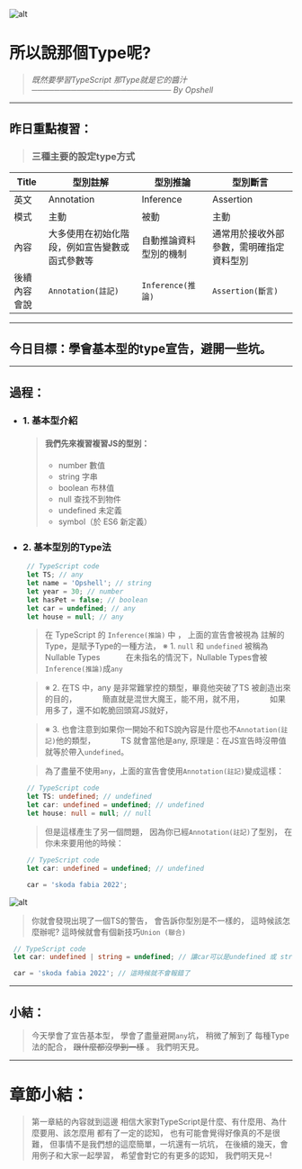 ![alt](https://)

# 所以說那個Type呢?
   > *既然要學習TypeScript*
   > *那Type就是它的醬汁*
   > *───────────────────────── By Opshell*

---
## 昨日重點複習：
   > ### 三種主要的設定type方式

   Title|型別註解|型別推論|型別斷言
   -------------|-------------|-------------|-------------
   英文|Annotation|Inference|Assertion
   模式|主動|被動|主動
   內容|大多使用在初始化階段，例如宣告變數或函式參數等|自動推論資料型別的機制|通常用於接收外部參數，需明確指定資料型別
   後續內容會說|`Annotation(註記)`|`Inference(推論)`|`Assertion(斷言)`

---
## 今日目標：學會基本型的type宣告，避開一些坑。

---
## 過程：
- ### 1. 基本型介紹
   > #### 我們先來複習複習JS的型別：
   > - number 數值
   > - string 字串
   > - boolean 布林值
   > - null 查找不到物件
   > - undefined 未定義
   > - symbol（於 ES6 新定義）

- ### 2. 基本型別的Type法
   ```typescript
    // TypeScript code
    let TS; // any
    let name = 'Opshell'; // string
    let year = 30; // number
    let hasPet = false; // boolean
    let car = undefined; // any
    let house = null; // any
   ```
   > 在 TypeScript 的 `Inference(推論)` 中 ，
   > 上面的宣告會被視為 註解的 Type，是賦予Type的一種方法，
   > ※ 1. `null` 和 `undefined` 被稱為  Nullable Types
   > 　　　在未指名的情況下，Nullable Types會被`Inference(推論)`成`any`

   > ※ 2. 在TS 中，any 是非常難掌控的類型，畢竟他突破了TS 被創造出來的目的，
   > 　　　簡直就是混世大魔王，能不用，就不用，
   > 　　　如果用多了，還不如乾脆回頭寫JS就好，

   > ※ 3. 也會注意到如果你一開始不和TS說內容是什麼也不`Annotation(註記)`他的類型，
   > 　　　TS 就會當他是any, 原理是：在JS宣告時沒帶值就等於帶入`undefined`。

   > 為了盡量不使用`any`，上面的宣告會使用`Annotation(註記)`變成這樣：
   ```typescript
    // TypeScript code
    let TS: undefined; // undefined
    let car: undefined = undefined; // undefined
    let house: null = null; // null
   ```
   > 但是這樣產生了另一個問題，
   > 因為你已經`Annotation(註記)`了型別，
   > 在你未來要用他的時候：
   ```typescript
    // TypeScript code
    let car: undefined = undefined; // undefined

    car = 'skoda fabia 2022';
   ```
![alt](https://)
   > 你就會發現出現了一個TS的警告，
   > 會告訴你型別是不一樣的，
   > 這時候該怎麼辦呢?
   > 這時候就會有個新技巧`Union (聯合)`
   ```typescript
    // TypeScript code
    let car: undefined | string = undefined; // 讓car可以是undefined 或 string

    car = 'skoda fabia 2022'; // 這時候就不會報錯了
   ```

---
## 小結：
   > 今天學會了宣告基本型，
   > 學會了盡量避開`any`坑，
   > 稍微了解到了 每種Type法的配合，
   > ~~跟什麼都沒學到一樣~~ 。
   > 我們明天見。

---
# 章節小結：
   > 第一章結的內容就到這邊
   > 相信大家對TypeScript是什麼、有什麼用、為什麼要用、該怎麼用
   > 都有了一定的認知，
   > 也有可能會覺得好像真的不是很難，
   > 但事情不是我們想的這麼簡單，一坑還有一坑坑，
   > 在後續的幾天，會用例子和大家一起學習，
   > 希望會對它的有更多的認知，
   > 我們明天見~!
